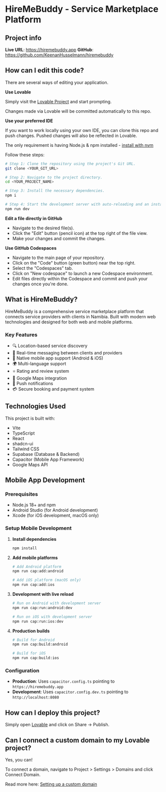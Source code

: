 # HireMeBuddy - Service Marketplace Platform

## Project info

**Live URL**: https://hiremebuddy.app
**GitHub**: https://github.com/KeenanHusselmann/hiremebuddy

## How can I edit this code?

There are several ways of editing your application.

**Use Lovable**

Simply visit the [Lovable Project](https://lovable.dev/projects/14b47211-b303-4860-bc73-b25e391a98e0) and start prompting.

Changes made via Lovable will be committed automatically to this repo.

**Use your preferred IDE**

If you want to work locally using your own IDE, you can clone this repo and push changes. Pushed changes will also be reflected in Lovable.

The only requirement is having Node.js & npm installed - [install with nvm](https://github.com/nvm-sh/nvm#installing-and-updating)

Follow these steps:

```sh
# Step 1: Clone the repository using the project's Git URL.
git clone <YOUR_GIT_URL>

# Step 2: Navigate to the project directory.
cd <YOUR_PROJECT_NAME>

# Step 3: Install the necessary dependencies.
npm i

# Step 4: Start the development server with auto-reloading and an instant preview.
npm run dev
```

**Edit a file directly in GitHub**

- Navigate to the desired file(s).
- Click the "Edit" button (pencil icon) at the top right of the file view.
- Make your changes and commit the changes.

**Use GitHub Codespaces**

- Navigate to the main page of your repository.
- Click on the "Code" button (green button) near the top right.
- Select the "Codespaces" tab.
- Click on "New codespace" to launch a new Codespace environment.
- Edit files directly within the Codespace and commit and push your changes once you're done.

## What is HireMeBuddy?

HireMeBuddy is a comprehensive service marketplace platform that connects service providers with clients in Namibia. Built with modern web technologies and designed for both web and mobile platforms.

### Key Features
- 🔍 Location-based service discovery
- 💬 Real-time messaging between clients and providers
- 📱 Native mobile app support (Android & iOS)
- 🌍 Multi-language support
- ⭐ Rating and review system
- 📍 Google Maps integration
- 🔔 Push notifications
- 💳 Secure booking and payment system

## Technologies Used

This project is built with:

- Vite
- TypeScript
- React
- shadcn-ui
- Tailwind CSS
- Supabase (Database & Backend)
- Capacitor (Mobile App Framework)
- Google Maps API

## Mobile App Development

### Prerequisites
- Node.js 18+ and npm
- Android Studio (for Android development)
- Xcode (for iOS development, macOS only)

### Setup Mobile Development

1. **Install dependencies**
   ```bash
   npm install
   ```

2. **Add mobile platforms**
   ```bash
   # Add Android platform
   npm run cap:add:android
   
   # Add iOS platform (macOS only)
   npm run cap:add:ios
   ```

3. **Development with live reload**
   ```bash
   # Run on Android with development server
   npm run cap:run:android:dev
   
   # Run on iOS with development server
   npm run cap:run:ios:dev
   ```

4. **Production builds**
   ```bash
   # Build for Android
   npm run cap:build:android
   
   # Build for iOS
   npm run cap:build:ios
   ```

### Configuration

- **Production**: Uses `capacitor.config.ts` pointing to `https://hiremebuddy.app`
- **Development**: Uses `capacitor.config.dev.ts` pointing to `http://localhost:8080`

## How can I deploy this project?

Simply open [Lovable](https://lovable.dev/projects/14b47211-b303-4860-bc73-b25e391a98e0) and click on Share -> Publish.

## Can I connect a custom domain to my Lovable project?

Yes, you can!

To connect a domain, navigate to Project > Settings > Domains and click Connect Domain.

Read more here: [Setting up a custom domain](https://docs.lovable.dev/tips-tricks/custom-domain#step-by-step-guide)
